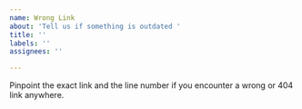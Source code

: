 ```yaml
---
name: Wrong Link
about: 'Tell us if something is outdated '
title: ''
labels: ''
assignees: ''

---
```


Pinpoint the exact link and the line number if you encounter a wrong or 404 link anywhere.
